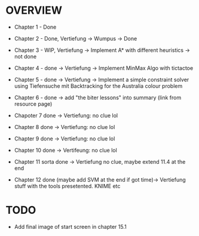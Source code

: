 # OVERVIEW

- Chapter 1 - Done

- Chapter 2 - Done, Vertiefung -> Wumpus -> Done

- Chapter 3 - WIP, Vertiefung -> Implement A* with different heuristics -> not done

- Chapter 4 - done -> Vertiefung -> Implement MinMax Algo with tictactoe

- Chapter 5 - done -> Vertiefung -> Implement a simple constraint solver using Tiefensuche mit Backtracking for the Australia colour problem

- Chapter 6 - done -> add "the biter lessons" into summary (link from resource page)

- Chapoter 7 done -> Vertiefung: no clue lol

- Chapter 8 done -> Vertiefung: no clue lol

- Chapter 9 done -> Vertiefung: no clue lol

- Chapter 10 done -> Vertifeung: no clue lol

- Chapter 11 sorta done -> Vertiefung no clue, maybe extend 11.4 at the end

- Chapter 12 done (maybe add SVM at the end if got time)-> Vertiefung stuff with the tools presetented. KNIME etc

# TODO

- Add final image of start screen in chapter 15.1